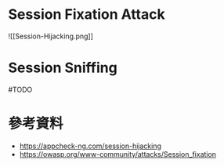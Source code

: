 # Session Fixation Attack

![[Session-Hijacking.png]]

# Session Sniffing

#TODO

# 參考資料

- <https://appcheck-ng.com/session-hijacking>
- <https://owasp.org/www-community/attacks/Session_fixation>
